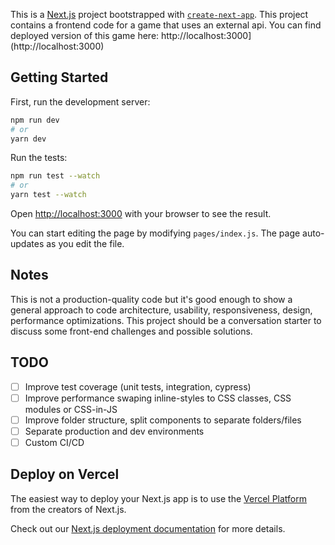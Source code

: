 This is a [Next.js](https://nextjs.org/) project bootstrapped with [`create-next-app`](https://github.com/vercel/next.js/tree/canary/packages/create-next-app). 
This project contains a frontend code for a game that uses an external api. You can find deployed version of this game here: http://localhost:3000](http://localhost:3000)

## Getting Started

First, run the development server:

```bash
npm run dev
# or
yarn dev
```

Run the tests:

```bash
npm run test --watch
# or
yarn test --watch
```

Open [http://localhost:3000](http://localhost:3000) with your browser to see the result.

You can start editing the page by modifying `pages/index.js`. The page auto-updates as you edit the file.

## Notes

This is not a production-quality code but it's good enough to show a general approach to code architecture, usability, responsiveness, design, performance optimizations. This project should be a conversation starter to discuss some front-end challenges and possible solutions. 

## TODO

- [ ] Improve test coverage (unit tests, integration, cypress)
- [ ] Improve performance swaping inline-styles to CSS classes, CSS modules or CSS-in-JS
- [ ] Improve folder structure, split components to separate folders/files
- [ ] Separate production and dev environments
- [ ] Custom CI/CD

## Deploy on Vercel

The easiest way to deploy your Next.js app is to use the [Vercel Platform](https://vercel.com/import?utm_medium=default-template&filter=next.js&utm_source=create-next-app&utm_campaign=create-next-app-readme) from the creators of Next.js.

Check out our [Next.js deployment documentation](https://nextjs.org/docs/deployment) for more details.
